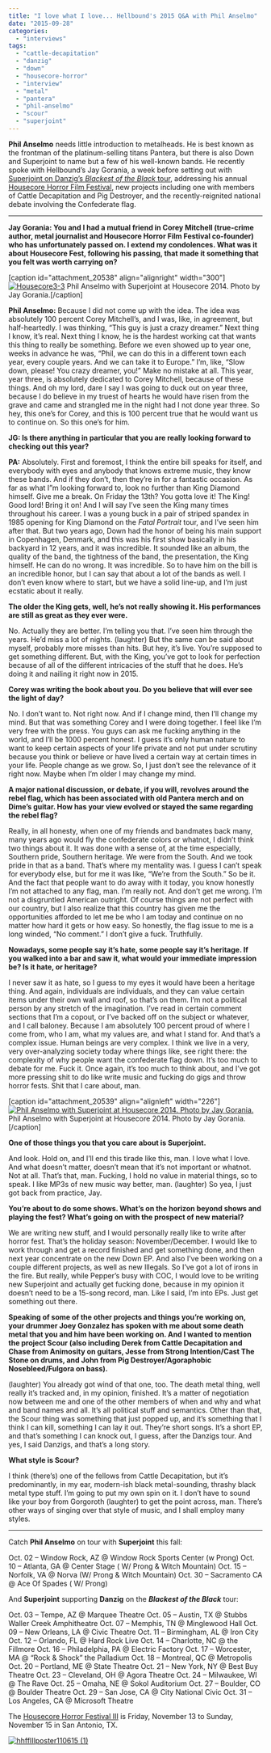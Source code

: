 ```yaml
---
title: "I love what I love... Hellbound's 2015 Q&A with Phil Anselmo"
date: "2015-09-28"
categories: 
  - "interviews"
tags: 
  - "cattle-decapitation"
  - "danzig"
  - "down"
  - "housecore-horror"
  - "interview"
  - "metal"
  - "pantera"
  - "phil-anselmo"
  - "scour"
  - "superjoint"
---
```


**Phil Anselmo** needs little introduction to metalheads. He is best known as the frontman of the platinum-selling titans Pantera, but there is also Down and Superjoint to name but a few of his well-known bands. He recently spoke with Hellbound’s Jay Gorania, a week before setting out with [Superjoint on Danzig’s _Blackest of the Black_ tour](http://www.philanselmo.com/new-dates-added-for-superjoint/), addressing his annual [Housecore Horror Film Festival](http://www.philanselmo.com/housecorehorror2015/), new projects including one with members of Cattle Decapitation and Pig Destroyer, and the recently-reignited national debate involving the Confederate flag.

* * *

**Jay Gorania: You and I had a mutual friend in Corey Mitchell (true-crime author, metal journalist and Housecore Horror Film Festival co-founder) who has unfortunately passed on. I extend my condolences. What was it about Housecore Fest, following his passing, that made it something that you felt was worth carrying on?**

\[caption id="attachment\_20538" align="alignright" width="300"\][![Housecore3-3](https://hellbound.ca/wp-content/uploads/2015/09/Housecore3-3-300x300.jpg)](https://hellbound.ca/wp-content/uploads/2015/09/Housecore3-3.jpg) Phil Anselmo with Superjoint at Housecore 2014. Photo by Jay Gorania.\[/caption\]

**Phil Anselmo:** Because I did not come up with the idea. The idea was absolutely 100 percent Corey Mitchell’s, and I was, like, in agreement, but half-heartedly. I was thinking, “This guy is just a crazy dreamer.” Next thing I know, it’s real. Next thing I know, he is the hardest working cat that wants this thing to really be something. Before we even showed up to year one, weeks in advance he was, “Phil, we can do this in a different town each year, every couple years. And we can take it to Europe.” I’m, like, “Slow down, please! You crazy dreamer, you!” Make no mistake at all. This year, year three, is absolutely dedicated to Corey Mitchell, because of these things. And oh my lord, dare I say I was going to duck out on year three, because I do believe in my truest of hearts he would have risen from the grave and came and strangled me in the night had I not done year three. So hey, this one’s for Corey, and this is 100 percent true that he would want us to continue on. So this one’s for him.

**JG: Is there anything in particular that you are really looking forward to checking out this year?**

**PA:** Absolutely. First and foremost, I think the entire bill speaks for itself, and everybody with eyes and anybody that knows extreme music, they know these bands. And if they don’t, then they’re in for a fantastic occasion. As far as what I”m looking forward to, look no further than King Diamond himself. Give me a break. On Friday the 13th? You gotta love it! The King! Good lord! Bring it on! And I will say I’ve seen the King many times throughout his career. I was a young buck in a pair of striped spandex in 1985 opening for King Diamond on the _Fatal Portrait_ tour, and I’ve seen him after that. But two years ago, Down had the honor of being his main support in Copenhagen, Denmark, and this was his first show basically in his backyard in 12 years, and it was incredible. It sounded like an album, the quality of the band, the tightness of the band, the presentation, the King himself. He can do no wrong. It was incredible. So to have him on the bill is an incredible honor, but I can say that about a lot of the bands as well. I don’t even know where to start, but we have a solid line-up, and I’m just ecstatic about it really.

**The older the King gets, well, he’s not really showing it. His performances are still as great as they ever were.**

No. Actually they are better. I’m telling you that. I’ve seen him through the years. He’d miss a lot of nights. (laughter) But the same can be said about myself, probably more misses than hits. But hey, it’s live. You’re supposed to get something different. But, with the King, you’ve got to look for perfection because of all of the different intricacies of the stuff that he does. He’s doing it and nailing it right now in 2015.

**Corey was writing the book about you. Do you believe that will ever see the light of day?**

No. I don’t want to. Not right now. And if I change mind, then I’ll change my mind. But that was something Corey and I were doing together. I feel like I’m very free with the press. You guys can ask me fucking anything in the world, and I’ll be 1000 percent honest. I guess it’s only human nature to want to keep certain aspects of your life private and not put under scrutiny because you think or believe or have lived a certain way at certain times in your life. People change as we grow. So, I just don’t see the relevance of it right now. Maybe when I’m older I may change my mind.

**A major national discussion, or debate, if you will, revolves around the rebel flag, which has been associated with old Pantera merch and on Dime’s guitar. How has your view evolved or stayed the same regarding the rebel flag?**

Really, in all honesty, when one of my friends and bandmates back many, many years ago would fly the confederate colors or whatnot, I didn’t think two things about it. It was done with a sense of, at the time especially, Southern pride, Southern heritage. We were from the South. And we took pride in that as a band. That’s where my mentality was. I guess I can’t speak for everybody else, but for me it was like, “We’re from the South.” So be it. And the fact that people want to do away with it today, you know honestly I’m not attached to any flag, man. I’m really not. And don’t get me wrong. I’m not a disgruntled American outright. Of course things are not perfect with our country, but I also realize that this country has given me the opportunities afforded to let me be who I am today and continue on no matter how hard it gets or how easy. So honestly, the flag issue to me is a long winded, “No comment.” I don’t give a fuck. Truthfully.

**Nowadays, some people say it’s hate, some people say it’s heritage. If you walked into a bar and saw it, what would your immediate impression be? Is it hate, or heritage?**

I never saw it as hate, so I guess to my eyes it would have been a heritage thing. And again, individuals are individuals, and they can value certain items under their own wall and roof, so that’s on them. I’m not a political person by any stretch of the imagination. I’ve read in certain comment sections that I’m a copout, or I’ve backed off on the subject or whatever, and I call baloney. Because I am absolutely 100 percent proud of where I come from, who I am, what my values are, and what I stand for. And that’s a complex issue. Human beings are very complex. I think we live in a very, very over-analyzing society today where things like, see right there: the complexity of why people want the confederate flag down. It’s too much to debate for me. Fuck it. Once again, it’s too much to think about, and I’ve got more pressing shit to do like write music and fucking do gigs and throw horror fests. Shit that I care about, man.

\[caption id="attachment\_20539" align="alignleft" width="226"\][![Phil Anselmo with Superjoint at Housecore 2014. Photo by Jay Gorania.](https://hellbound.ca/wp-content/uploads/2015/09/Housecore4-4-226x300.jpg)](https://hellbound.ca/wp-content/uploads/2015/09/Housecore4-4.jpg) Phil Anselmo with Superjoint at Housecore 2014. Photo by Jay Gorania.\[/caption\]

**One of those things you that you care about is Superjoint.**

And look. Hold on, and I’ll end this tirade like this, man. I love what I love. And what doesn’t matter, doesn’t mean that it’s not important or whatnot. Not at all. That’s that, man. Fucking, I hold no value in material things, so to speak. I like MP3s of new music way better, man. (laughter) So yea, I just got back from practice, Jay.

**You’re about to do some shows. What’s on the horizon beyond shows and playing the fest? What’s going on with the prospect of new material?**

We are writing new stuff, and I would personally really like to write after horror fest. That’s the holiday season: November/December. I would like to work through and get a record finished and get something done, and then next year concentrate on the new Down EP. And also I’ve been working on a couple different projects, as well as new Illegals. So I’ve got a lot of irons in the fire. But really, while Pepper’s busy with COC, I would love to be writing new Superjoint and actually get fucking done, because in my opinion it doesn’t need to be a 15-song record, man. Like I said, I’m into EPs. Just get something out there.

**Speaking of some of the other projects and things you’re working on, your drummer Joey Gonzalez has spoken with me about some death metal that you and him have been working on. And I wanted to mention the project Scour (also including Derek from Cattle Decapitation and Chase from Animosity on guitars, Jesse from Strong Intention/Cast The Stone on drums, and John from Pig Destroyer/Agoraphobic Nosebleed/Fulgora on bass).**

(laughter) You already got wind of that one, too. The death metal thing, well really it’s tracked and, in my opinion, finished. It’s a matter of negotiation now between me and one of the other members of when and why and what and band names and all. It’s all political stuff and semantics. Other than that, the Scour thing was something that just popped up, and it’s something that I think I can kill, something I can lay it out. They’re short songs. It’s a short EP, and that’s something I can knock out, I guess, after the Danzigs tour. And yes, I said Danzigs, and that’s a long story.

**What style is Scour?**

I think (there’s) one of the fellows from Cattle Decapitation, but it’s predominantly, in my ear, modern-ish black metal-sounding, thrashy black metal type stuff. I’m going to put my own spin on it. I don’t have to sound like your boy from Gorgoroth (laughter) to get the point across, man. There’s other ways of singing over that style of music, and I shall employ many styles.

* * *

Catch **Phil Anselmo** on tour with **Superjoint** this fall:

Oct. 02 – Window Rock, AZ @ Window Rock Sports Center (w Prong) Oct. 10 – Atlanta, GA @ Center Stage ( W/ Prong & Witch Mountain) Oct. 15 – Norfolk, VA @ Norva (W/ Prong & Witch Mountain) Oct. 30 – Sacramento CA @ Ace Of Spades ( W/ Prong)

And **Superjoint** supporting **Danzig** on the _**Blackest of the Black**_ tour:

Oct. 03 – Tempe, AZ @ Marquee Theatre Oct. 05 – Austin, TX @ Stubbs Waller Creek Amphitheatre Oct. 07 – Memphis, TN @ Minglewood Hall Oct. 09 – New Orleans, LA @ Civic Theatre Oct. 11 – Birmingham, AL @ Iron City Oct. 12 – Orlando, FL @ Hard Rock Live Oct. 14 – Charlotte, NC @ the Fillmore Oct. 16 – Philadelphia, PA @ Electric Factory Oct. 17 – Worcester, MA @ “Rock & Shock” the Palladium Oct. 18 – Montreal, QC @ Metropolis Oct. 20 – Portland, ME @ State Theatre Oct. 21 – New York, NY @ Best Buy Theatre Oct. 23 – Cleveland, OH @ Agora Theatre Oct. 24 – Milwaukee, WI @ The Rave Oct. 25 – Omaha, NE @ Sokol Auditorium Oct. 27 – Boulder, CO @ Boulder Theatre Oct. 29 – San Jose, CA @ City National Civic Oct. 31 – Los Angeles, CA @ Microsoft Theatre

The [Housecore Horror Festival III](http://www.philanselmo.com/housecorehorror2015/) is Friday, November 13 to Sunday, November 15 in San Antonio, TX.

[![hhffIIlposter110615 (1)](https://hellbound.ca/wp-content/uploads/2015/09/hhffIIlposter110615-1.jpg)](https://hellbound.ca/wp-content/uploads/2015/09/hhffIIlposter110615-1.jpg)

